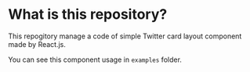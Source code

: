 # What is this repository?
This repogitory manage a code of simple Twitter card layout component made by React.js.

You can see this component usage in `examples` folder.
